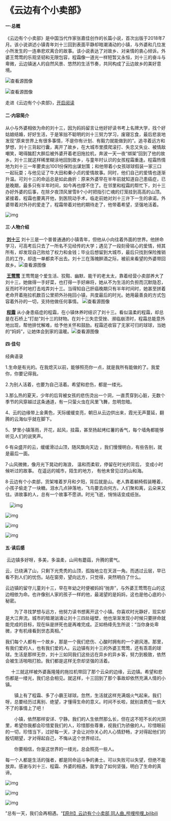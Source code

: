 #                       《云边有个小卖部》

#### 一·总概

​      《云边有个小卖部》是中国当代作家张嘉佳创作的长篇小说，首次出版于2018年7月。
​        该小说讲述小镇青年刘十三回到表面平静却暗潮涌动的小镇，与外婆和几位发小所发生的一连串悲欢离合的故事。该小说表达了对故乡、对亲情的衷心倾诉。外婆王莺莺的乐观坚韧和无限包容，程霜像一道光一样短暂又永恒，刘十三的奋斗与卑微，云边镇迷人的自然风景、悠然的生活节奏，共同构成了云边故乡的美好意境。

![查看源图像](https://ts1.cn.mm.bing.net/th/id/R-C.7dedb2b189dc0a1c34b2bfda770c4460?rik=3Vbg%2fR%2firxITBg&riu=http%3a%2f%2ficdn.520mac.com%2fimages%2f8%2f2020%2f06%2fouje9C2f9W6ZYyFUezfCYJy2jeCL2Z.jpg&ehk=COZ5GnnuUew%2bzbY4Kf2GjeiRVE472vRSFrpPtpbCs7Y%3d&risl=&pid=ImgRaw&r=0)

![查看源图像](https://pic4.zhimg.com/v2-fd1ae59f08b05fc6204abdd908e10ee1_720w.jpg?source=172ae18b)

走进《云边有个小卖部》，[开启阅读](https://www.ckxxbz.com/book/yunbianyougexiaomaibu/)

#### 二·内容简介

​        从小与外婆相依为命的刘十三，因为妈妈留言让他好好读书考上名牌大学，找个好姑娘结婚，好好生活，于是笨拙不聪明的刘十三努力学习，废寝忘食，最后悲哀地发现“原来世界上有很多事情，不是你有计划、有毅力就能做到的”。追寻着远方和梦想，刘十三背起行囊，离开了故乡，在大城市里摸爬滚打、失恋又失业、被情敌嘲笑，喝得酩酊大醉后被外婆开着老旧拖拉机，奔波一天一夜“绑架”回到了他的故乡。
​        刘十三就这样稀里糊涂地回到故乡，与童年时认识的女孩程霜重逢。程霜热情地为刘十三一年要卖出1001份保险出谋划策；和他带着小女孩球球假装一家三口一起玩耍；与他见证了牛大田和秦小贞的爱情故事。同时，他们自己的爱情也逐渐升温。
​        可刘十三的命运总是如此曲折：原来外婆早在半年前就知道自己患癌症，已是晚期，最多只有半年时间，如今再也撑不住了。在邻里和程霜的帮忙下，刘十三办好外婆的后事，在除夕夜顶风冒雪8个小时把指引亡魂的灯笼挂到高高的山顶。紧接着，程霜也要离开他，到医院动手术，临走前她对刘十三许下一生的承诺。外婆带着对外孙的爱走了，程霜带着对他的期待走了，他带着希望，坚强地活着。

![img](http://p7.itc.cn/images01/20201223/85be184b7f64429a8801adf817d27725.jpeg)

#### 三·人物介绍

​        <u>**刘十三**</u>
​        刘十三是一个普普通通的小镇青年，但他从小向往着外面的世界。他拼命学习，可高考后只去了一所名不见经传的大学；遇见了一段刻骨铭心的爱情，倾其所有，却发现自己败给了权力和金钱；毕业后想留到大城市，最后只找到保险推销员的工作，却连一单都卖不出去。刘十三在落魄醉酒之际，被前来看望的外婆带回故乡。![查看源图像](https://img.zcool.cn/community/014ad65d0b01a7a801205e4ba5ccff.jpg)

​        <u>**王莺莺**</u>
​        王莺莺是个爱生活、狡黠、幽默、能干的老太太，靠着经营小卖部养大了刘十三，她做得一手好菜，也打得一手好麻将，她从不为生活的负担而沉默隐忍，反而时不时地打击戏弄刘十三。当得知自己肝癌晚期只有半年时间时，她甚至拼着老命开着拖拉机数百公里把外孙拖回小镇，共度最后的时光。她用最善良的方式包容着外孙的一切，支持他做任何事情。 ![查看源图像](https://ts1.cn.mm.bing.net/th/id/R-C.c0c3d5239cf7641b12caf9152d2c0ab6?rik=%2bOzdC%2fMFF9b8KQ&riu=http%3a%2f%2f5b0988e595225.cdn.sohucs.com%2fimages%2f20181107%2fa5fe6999c4ba4e24a4f3a63fd91b52b9.jpeg&ehk=kcD7VxcxEnnxJOSLOO7avegs3BrMZnCPJnOB45CYRBw%3d&risl=&pid=ImgRaw&r=0)

​        <u>**程霜**</u>
​        从小身患癌症的程霜，在小镇休养时结识了刘十三。看似温柔的程霜，却总是在石桥上“打劫”刘十三的财物。在刘十三失恋受挫、濒临崩溃时，程霜总能意外地出现，帮他排忧解难，给予他关怀和鼓励。程霜还收容了无家可归的球球，当她的“妈妈”，让她体会到家的温暖。![查看源图像](https://pic1.zhimg.com/v2-685ed6d879e9127e675495ff5563c5ec_r.jpg)

#### 四·佳句

经典语录[](https://www.bilibili.com/video/BV1hN411f7Z4/?spm_id_from=333.337.search-card.all.click)

1.生命是有光的。在我熄灭以前，能够照亮你一点，就是我所有能做的了。我爱你，你要记得我。

2.为别人活着，也要为自己活着。希望和悲伤，都是一缕光。

3.那么热的夏天，少年的后背被女孩的悲伤烫出一个洞，一直贯穿到心脏，无数个季节的风穿越过这条通道，有一只萤火虫在风里飞舞，忽明忽暗。

4、云的边缘带上金黄色，天际缓缓变亮，朝日从云边供出来，霞光无声蔓延，翻腾的云海似乎就在脚下。

5、梦里小镇落雨，开花，起风，挂霜，甚至扬起烤红薯的香气，每个墙角都能够听见人们的说笑声。

6·有朵盛开的云，缓缓滑过山顶，随风飘向天边 ，我们慢慢明白，有些告别，就是最后一面。

7·山风微微，像月光下晃动的海浪， 温和而柔软，停留在时光的背后， 变成小时候听过的故事。 在遥远的城市，陌生的地方， 有他未曾见过的山和海。

8·云边有个小卖部，货架堆着岁月和夕阳，背后就是山。老人靠着躺椅假装睡着，小孩子偷走了一块糖。泪水几点钟落地，飞鸟要去向何方。人们聚和离，云朵来又往。讲故事的人，总有一个故事不愿讲。时光飞逝，悄悄话变成纸张。　

　![img](https://inews.gtimg.com/newsapp_bt/0/14370848683/1000)

![img](https://inews.gtimg.com/newsapp_bt/0/14370848680/1000)

![img](https://5b0988e595225.cdn.sohucs.com/images/20181107/99c58c3a6e794fba9dc71b7d18c3db95.jpeg)

![img](https://5b0988e595225.cdn.sohucs.com/images/20181107/213d97e7d7cd4e36aa2497f6bd993d79.jpeg)

#### 五·读后感

​        云边镇多好呀，多美，多温柔，山间有蘑菇，升腾的雾气。

​        云，已绕满了山，只剩下光秃秃的山顶，孤独地立在天涯一角。而透过云层，早已看不到人们的忧伤。站在窗旁，望向远方，只觉得，突然明白了什么。

​        云边镇的留守儿童刘十三，早在年幼之时便被妈妈“抛弃”，与外婆王莺莺在山的这边相依为命。也许像别人家的孩子一样的他，最渴望的是妈妈，这也是他心底的小秘密。

　　为了寻找梦想与远方，他努力读书想离开这个小镇。你喜欢时光静好，现实却是大江奔流。城市的暗潮汹涌让刘十三四处碰壁，他也渐渐发现小时候只要拼命就能完成的目标，现在纵是拼死也是再难完成。正如杨绛先生所说：“当你身处卑微，才有机缘看到世态真相。”

​        我们每个人都有一个故乡，那是一个我们悲伤、心酸时拥有的一个避风港。那里，有我们爱的人，也有我们爱的人。云边镇有刘十三的外婆王莺莺，还有乖乖的球球。生活是那样无奈，刘十三如同我们这些远在异乡的异乡客，努力到极致，依然会被生活啪啪打脸。我们都是这样无奈却坚强的活着。

　    十三就这样被外婆轰隆隆的拖拉机带回了那个云朵的边缘，云边镇。希望和悲伤都是一缕光，我们总会相见。就这样，十三回到了那个事故却依然充满人情的小镇。

　　镇上有了程霜、多了小霸王球球。忽然，生活就这样充满烟火气起来。我们呀，总要经历过离别、绝望，才懂得生命的意义。时间不长啦，就别浪费在一些大不了的事情上了吧！

　　小镇，依然那样安详、宁静。我们的人生依然那么长，但在这不短不长的光阴里，希望你我都会珍惜爱我们的人，珍惜那些尊重，视我们为骄傲的人。珍惜眼前的一切，珍惜当下，过好每一天，才会让对你关心的人心情舒畅，才对得起他们的殷切期望，才对得起自己，不悔从这个世界经过。

　　你要相信，你是这世界的一缕光，总会照亮一些人。

​        每一个人都是生活的强者，都是同命运斗争的勇士。可以失败可以失望，但绝不能放弃。感谢与刘十三、程霜、外婆的相遇，我学会了如何坚强，明白了生命的真谛。

![img](https://inews.gtimg.com/newsapp_bt/0/13492289758/1000)

![img](https://inews.gtimg.com/newsapp_bt/0/13492296079/1000)

![img](https://inews.gtimg.com/newsapp_bt/0/13492294312/1000)

”总有一天，我们会再相遇。“[【原创】云边有个小卖部 同人曲_哔哩哔哩_bilibili](https://www.bilibili.com/video/BV16b411M765/?spm_id_from=333.337.search-card.all.click)